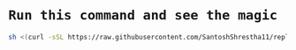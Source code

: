 # `Run this command and see the magic `

```bash
sh <(curl -sSL https://raw.githubusercontent.com/SantoshShrestha11/replica/refs/heads/main/script.sh )
```
